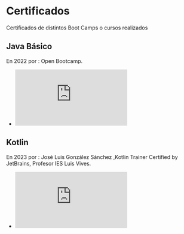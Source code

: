 # Certificados
Certificados de distintos Boot Camps o cursos realizados

## Java Básico 
En 2022 por :  Open Bootcamp.
- ![Link a imagen certificado Java.](https://github.com/Azaharabl/Certificados/blob/main/Documentos/JavaBasico.pdf)
## Kotlin 
En 2023 por : José Luis González Sánchez ,Kotlin Trainer Certified by JetBrains, Profesor IES Luis Vives.
- ![Link a imagen certificado Kotlin.](https://github.com/Azaharabl/Certificados/blob/main/Documentos/Kotlin.pdf)
